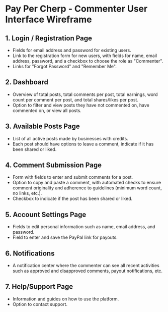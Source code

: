 # Pay Per Cherp - Commenter User Interface Wireframe

## 1. Login / Registration Page

- Fields for email address and password for existing users.
- Link to the registration form for new users, with fields for name, email address, password, and a checkbox to choose the role as "Commenter".
- Links for "Forgot Password" and "Remember Me".

## 2. Dashboard

- Overview of total posts, total comments per post, total earnings, word count per comment per post, and total shares/likes per post.
- Option to filter and view posts they have not commented on, have commented on, or view all posts.

## 3. Available Posts Page

- List of all active posts made by businesses with credits.
- Each post should have options to leave a comment, indicate if it has been shared or liked.

## 4. Comment Submission Page

- Form with fields to enter and submit comments for a post.
- Option to copy and paste a comment, with automated checks to ensure comment originality and adherence to guidelines (minimum word count, no links, etc.).
- Checkbox to indicate if the post has been shared or liked.
  
## 5. Account Settings Page

- Fields to edit personal information such as name, email address, and password.
- Field to enter and save the PayPal link for payouts.

## 6. Notifications

- A notification center where the commenter can see all recent activities such as approved and disapproved comments, payout notifications, etc.

## 7. Help/Support Page

- Information and guides on how to use the platform.
- Option to contact support.
